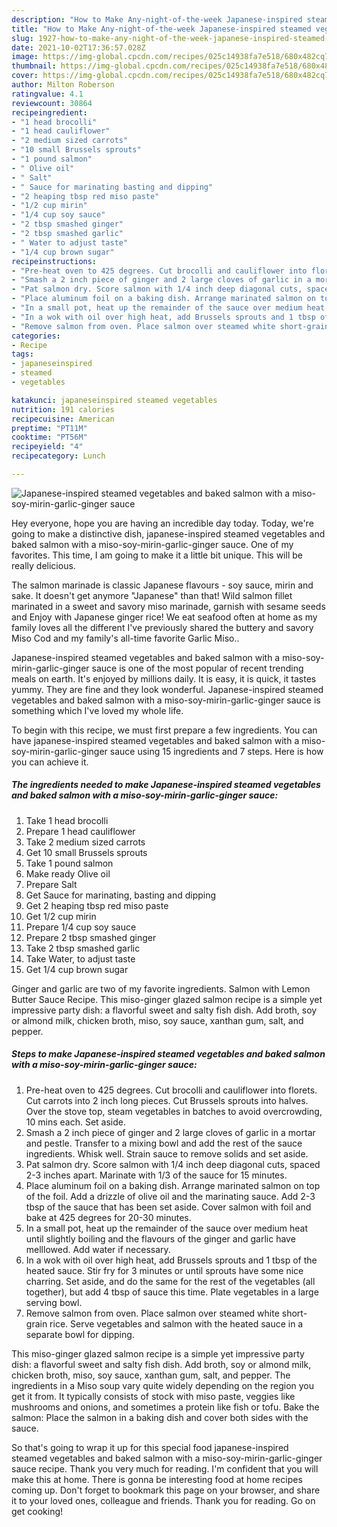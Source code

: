 ```yaml
---
description: "How to Make Any-night-of-the-week Japanese-inspired steamed vegetables and baked salmon with a miso-soy-mirin-garlic-ginger sauce"
title: "How to Make Any-night-of-the-week Japanese-inspired steamed vegetables and baked salmon with a miso-soy-mirin-garlic-ginger sauce"
slug: 1927-how-to-make-any-night-of-the-week-japanese-inspired-steamed-vegetables-and-baked-salmon-with-a-miso-soy-mirin-garlic-ginger-sauce
date: 2021-10-02T17:36:57.028Z
image: https://img-global.cpcdn.com/recipes/025c14938fa7e518/680x482cq70/japanese-inspired-steamed-vegetables-and-baked-salmon-with-a-miso-soy-mirin-garlic-ginger-sauce-recipe-main-photo.jpg
thumbnail: https://img-global.cpcdn.com/recipes/025c14938fa7e518/680x482cq70/japanese-inspired-steamed-vegetables-and-baked-salmon-with-a-miso-soy-mirin-garlic-ginger-sauce-recipe-main-photo.jpg
cover: https://img-global.cpcdn.com/recipes/025c14938fa7e518/680x482cq70/japanese-inspired-steamed-vegetables-and-baked-salmon-with-a-miso-soy-mirin-garlic-ginger-sauce-recipe-main-photo.jpg
author: Milton Roberson
ratingvalue: 4.1
reviewcount: 30864
recipeingredient:
- "1 head brocolli"
- "1 head cauliflower"
- "2 medium sized carrots"
- "10 small Brussels sprouts"
- "1 pound salmon"
- " Olive oil"
- " Salt"
- " Sauce for marinating basting and dipping"
- "2 heaping tbsp red miso paste"
- "1/2 cup mirin"
- "1/4 cup soy sauce"
- "2 tbsp smashed ginger"
- "2 tbsp smashed garlic"
- " Water to adjust taste"
- "1/4 cup brown sugar"
recipeinstructions:
- "Pre-heat oven to 425 degrees. Cut brocolli and cauliflower into florets. Cut carrots into 2 inch long pieces. Cut Brussels sprouts into halves. Over the stove top, steam vegetables in batches to avoid overcrowding, 10 mins each. Set aside."
- "Smash a 2 inch piece of ginger and 2 large cloves of garlic in a mortar and pestle. Transfer to a mixing bowl and add the rest of the sauce ingredients. Whisk well. Strain sauce to remove solids and set aside."
- "Pat salmon dry. Score salmon with 1/4 inch deep diagonal cuts, spaced 2-3 inches apart. Marinate with 1/3 of the sauce for 15 minutes."
- "Place aluminum foil on a baking dish. Arrange marinated salmon on top of the foil. Add a drizzle of olive oil and the marinating sauce. Add 2-3 tbsp of the sauce that has been set aside. Cover salmon with foil and bake at 425 degrees for 20-30 minutes."
- "In a small pot, heat up the remainder of the sauce over medium heat until slightly boiling and the flavours of the ginger and garlic have melllowed. Add water if necessary."
- "In a wok with oil over high heat, add Brussels sprouts and 1 tbsp of the heated sauce. Stir fry for 3 minutes or until sprouts have some nice charring. Set aside, and do the same for the rest of the vegetables (all together), but add 4 tbsp of sauce this time. Plate vegetables in a large serving bowl."
- "Remove salmon from oven. Place salmon over steamed white short-grain rice. Serve vegetables and salmon with the heated sauce in a separate bowl for dipping."
categories:
- Recipe
tags:
- japaneseinspired
- steamed
- vegetables

katakunci: japaneseinspired steamed vegetables 
nutrition: 191 calories
recipecuisine: American
preptime: "PT11M"
cooktime: "PT56M"
recipeyield: "4"
recipecategory: Lunch

---
```



![Japanese-inspired steamed vegetables and baked salmon with a miso-soy-mirin-garlic-ginger sauce](https://img-global.cpcdn.com/recipes/025c14938fa7e518/680x482cq70/japanese-inspired-steamed-vegetables-and-baked-salmon-with-a-miso-soy-mirin-garlic-ginger-sauce-recipe-main-photo.jpg)

Hey everyone, hope you are having an incredible day today. Today, we're going to make a distinctive dish, japanese-inspired steamed vegetables and baked salmon with a miso-soy-mirin-garlic-ginger sauce. One of my favorites. This time, I am going to make it a little bit unique. This will be really delicious.

The salmon marinade is classic Japanese flavours - soy sauce, mirin and sake. It doesn&#39;t get anymore "Japanese" than that! Wild salmon fillet marinated in a sweet and savory miso marinade, garnish with sesame seeds and Enjoy with Japanese ginger rice! We eat seafood often at home as my family loves all the different I&#39;ve previously shared the buttery and savory Miso Cod and my family&#39;s all-time favorite Garlic Miso..

Japanese-inspired steamed vegetables and baked salmon with a miso-soy-mirin-garlic-ginger sauce is one of the most popular of recent trending meals on earth. It's enjoyed by millions daily. It is easy, it is quick, it tastes yummy. They are fine and they look wonderful. Japanese-inspired steamed vegetables and baked salmon with a miso-soy-mirin-garlic-ginger sauce is something which I've loved my whole life.


To begin with this recipe, we must first prepare a few ingredients. You can have japanese-inspired steamed vegetables and baked salmon with a miso-soy-mirin-garlic-ginger sauce using 15 ingredients and 7 steps. Here is how you can achieve it.

<!--inarticleads1-->

##### The ingredients needed to make Japanese-inspired steamed vegetables and baked salmon with a miso-soy-mirin-garlic-ginger sauce:

1. Take 1 head brocolli
1. Prepare 1 head cauliflower
1. Take 2 medium sized carrots
1. Get 10 small Brussels sprouts
1. Take 1 pound salmon
1. Make ready  Olive oil
1. Prepare  Salt
1. Get  Sauce for marinating, basting and dipping
1. Get 2 heaping tbsp red miso paste
1. Get 1/2 cup mirin
1. Prepare 1/4 cup soy sauce
1. Prepare 2 tbsp smashed ginger
1. Take 2 tbsp smashed garlic
1. Take  Water, to adjust taste
1. Get 1/4 cup brown sugar


Ginger and garlic are two of my favorite ingredients. Salmon with Lemon Butter Sauce Recipe. This miso-ginger glazed salmon recipe is a simple yet impressive party dish: a flavorful sweet and salty fish dish. Add broth, soy or almond milk, chicken broth, miso, soy sauce, xanthan gum, salt, and pepper. 

<!--inarticleads2-->

##### Steps to make Japanese-inspired steamed vegetables and baked salmon with a miso-soy-mirin-garlic-ginger sauce:

1. Pre-heat oven to 425 degrees. Cut brocolli and cauliflower into florets. Cut carrots into 2 inch long pieces. Cut Brussels sprouts into halves. Over the stove top, steam vegetables in batches to avoid overcrowding, 10 mins each. Set aside.
1. Smash a 2 inch piece of ginger and 2 large cloves of garlic in a mortar and pestle. Transfer to a mixing bowl and add the rest of the sauce ingredients. Whisk well. Strain sauce to remove solids and set aside.
1. Pat salmon dry. Score salmon with 1/4 inch deep diagonal cuts, spaced 2-3 inches apart. Marinate with 1/3 of the sauce for 15 minutes.
1. Place aluminum foil on a baking dish. Arrange marinated salmon on top of the foil. Add a drizzle of olive oil and the marinating sauce. Add 2-3 tbsp of the sauce that has been set aside. Cover salmon with foil and bake at 425 degrees for 20-30 minutes.
1. In a small pot, heat up the remainder of the sauce over medium heat until slightly boiling and the flavours of the ginger and garlic have melllowed. Add water if necessary.
1. In a wok with oil over high heat, add Brussels sprouts and 1 tbsp of the heated sauce. Stir fry for 3 minutes or until sprouts have some nice charring. Set aside, and do the same for the rest of the vegetables (all together), but add 4 tbsp of sauce this time. Plate vegetables in a large serving bowl.
1. Remove salmon from oven. Place salmon over steamed white short-grain rice. Serve vegetables and salmon with the heated sauce in a separate bowl for dipping.


This miso-ginger glazed salmon recipe is a simple yet impressive party dish: a flavorful sweet and salty fish dish. Add broth, soy or almond milk, chicken broth, miso, soy sauce, xanthan gum, salt, and pepper. The ingredients in a Miso soup vary quite widely depending on the region you get it from. It typically consists of stock with miso paste, veggies like mushrooms and onions, and sometimes a protein like fish or tofu. Bake the salmon: Place the salmon in a baking dish and cover both sides with the sauce. 

So that's going to wrap it up for this special food japanese-inspired steamed vegetables and baked salmon with a miso-soy-mirin-garlic-ginger sauce recipe. Thank you very much for reading. I'm confident that you will make this at home. There is gonna be interesting food at home recipes coming up. Don't forget to bookmark this page on your browser, and share it to your loved ones, colleague and friends. Thank you for reading. Go on get cooking!
